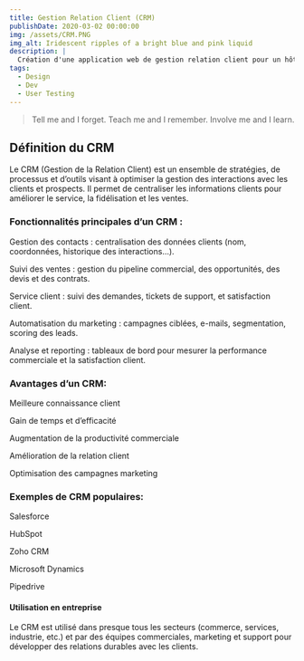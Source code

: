 ```yaml
---
title: Gestion Relation Client (CRM)
publishDate: 2020-03-02 00:00:00
img: /assets/CRM.PNG
img_alt: Iridescent ripples of a bright blue and pink liquid
description: |
  Création d'une application web de gestion relation client pour un hôtel
tags:
  - Design
  - Dev
  - User Testing
---
```




> Tell me and I forget. Teach me and I remember. Involve me and I learn.
## Définition du CRM
Le CRM (Gestion de la Relation Client) est un ensemble de stratégies, de processus et d’outils visant à optimiser la gestion des interactions avec les clients et prospects. Il permet de centraliser les informations clients pour améliorer le service, la fidélisation et les ventes.

### Fonctionnalités principales d’un CRM :

Gestion des contacts : centralisation des données clients (nom, coordonnées, historique des interactions…).

Suivi des ventes : gestion du pipeline commercial, des opportunités, des devis et des contrats.

Service client : suivi des demandes, tickets de support, et satisfaction client.

Automatisation du marketing : campagnes ciblées, e-mails, segmentation, scoring des leads.

Analyse et reporting : tableaux de bord pour mesurer la performance commerciale et la satisfaction client.

### Avantages d’un CRM:

Meilleure connaissance client

Gain de temps et d’efficacité

Augmentation de la productivité commerciale

Amélioration de la relation client

Optimisation des campagnes marketing

### Exemples de CRM populaires:

Salesforce

HubSpot

Zoho CRM

Microsoft Dynamics

Pipedrive

#### Utilisation en entreprise

Le CRM est utilisé dans presque tous les secteurs (commerce, services, industrie, etc.) et par des équipes commerciales, marketing et support pour développer des relations durables avec les clients.


